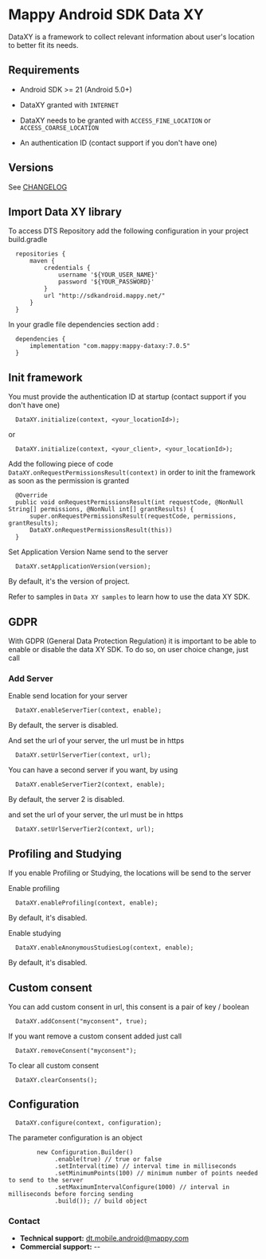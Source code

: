 
# Mappy Android SDK Data XY

DataXY is a framework to collect relevant information about user's location to better fit its needs.


## Requirements

* Android SDK >= 21 (Android 5.0+)

* DataXY granted with `INTERNET`

* DataXY needs to be granted with `ACCESS_FINE_LOCATION` or `ACCESS_COARSE_LOCATION`

* An authentication ID (contact support if you don't have one)


## Versions

See [CHANGELOG](CHANGELOG.md)

## Import Data XY library

To access DTS Repository add the following configuration in your project build.gradle

``` 
  repositories {
      maven {
          credentials {
              username '${YOUR_USER_NAME}'
              password '${YOUR_PASSWORD}'
          }
          url "http://sdkandroid.mappy.net/"
      }
  }
```

In your gradle file dependencies section add : 

```
  dependencies {
      implementation "com.mappy:mappy-dataxy:7.0.5"
  }
```


## Init framework

You must provide the authentication ID at startup (contact support if you don't have one)

```
  DataXY.initialize(context, <your_locationId>);
```

or

```
  DataXY.initialize(context, <your_client>, <your_locationId>);
```

Add the following piece of code `DataXY.onRequestPermissionsResult(context)` in order to init the framework as soon as the permission is granted

```
  @Override
  public void onRequestPermissionsResult(int requestCode, @NonNull String[] permissions, @NonNull int[] grantResults) {
      super.onRequestPermissionsResult(requestCode, permissions, grantResults);
      DataXY.onRequestPermissionsResult(this)) 
  }
```

Set Application Version Name send to the server

```
  DataXY.setApplicationVersion(version);
```

By default, it's the version of project.

Refer to samples in `Data XY samples` to learn how to use the data XY SDK.


## GDPR

With GDPR (General Data Protection Regulation) it is important to be able to enable or disable the data XY SDK. To do so, on user choice change, just call


### Add Server

Enable send location for your server

```
  DataXY.enableServerTier(context, enable);
```

By default, the server is disabled.

And set the url of your server, the url must be in https

```
  DataXY.setUrlServerTier(context, url);
```

You can have a second server if you want, by using 

```
  DataXY.enableServerTier2(context, enable);
```

By default, the server 2 is disabled.

and set the url of your server, the url must be in https

```
  DataXY.setUrlServerTier2(context, url);
```


## Profiling and Studying

If you enable Profiling or Studying, the locations will be send to the server


Enable profiling

```
  DataXY.enableProfiling(context, enable);
```

By default, it's disabled.

Enable studying

```
  DataXY.enableAnonymousStudiesLog(context, enable);
```

By default, it's disabled.


## Custom consent

You can add custom consent in url, this consent is a pair of key / boolean

```
  DataXY.addConsent("myconsent", true);
```

If you want remove a custom consent added just call

```
  DataXY.removeConsent("myconsent");
```

To clear all custom consent 

```
  DataXY.clearConsents();
```


## Configuration

```
  DataXY.configure(context, configuration);
```

The parameter configuration is an object

```
        new Configuration.Builder()
             .enable(true) // true or false
             .setInterval(time) // interval time in milliseconds
             .setMinimumPoints(100) // minimum number of points needed to send to the server
             .setMaximumIntervalConfigure(1000) // interval in milliseconds before forcing sending
             .build()); // build object
```


### Contact
* **Technical support:** dt.mobile.android@mappy.com
* **Commercial support:** --
